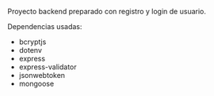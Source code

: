 Proyecto backend preparado con registro y login de usuario.

Dependencias usadas:
- bcryptjs
- dotenv
- express
- express-validator
- jsonwebtoken
- mongoose